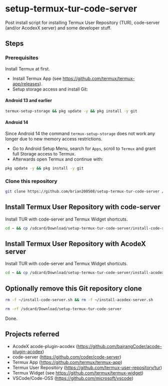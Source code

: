 # setup-termux-tur-code-server
Post install script for installing Termux User Repository (TUR), code-server (and/or AcodexX server) and some developer stuff.

## Steps
### Prerequisites
Install Termux at first.
- Install Termux App (see https://github.com/termux/termux-app/releases).
- Setup storage access and install Git:

#### Android 13 and earlier
```bash
termux-setup-storage && pkg update -y && pkg install -y git
```

#### Android 14
Since Android 14 the command ```termux-setup-storage``` does not work any longer due to new memory access restrictions.
- Go to Android Setup Menu, search for ```Apps```, scroll to ```Termux``` and grant full Storage access to Termux.
- Afterwards open Termux and continue with:
```bash
pkg update -y && pkg install -y git
```

### Clone this repository
```bash
git clone https://github.com/brian200508/setup-termux-tur-code-server /sdcard/Download/setup-termux-tur-code-server
```

## Install Termux User Repository with code-server
Install TUR with code-server and Termux Widget shortcuts.

```bash
cd ~ && cp /sdcard/Download/setup-termux-tur-code-server/install-code-server.sh . &&  chmod +x ~/install-code-server.sh && ./install-code-server.sh
```
## Install Termux User Repository with AcodeX server
Install TUR with code-server and Termux Widget shortcuts.

```bash
cd ~ && cp /sdcard/Download/setup-termux-tur-code-server/install-acodex-server.sh . &&  chmod +x ~/install-acodex-server.sh && ./install-acodex-server.sh
```



## Optionally remove this Git repository clone

```bash
rm -f ~/install-code-server.sh && rm -f ~/install-acodex-server.sh
```

```bash
rm -rf /sdcard/Download/setup-termux-tur-code-server
```

Done.

## Projects referred
 - AcodeX acode-plugin-acodex (https://github.com/bajrangCoder/acode-plugin-acodex)
 - code-server (https://github.com/coder/code-server)
 - Termux App (https://github.com/termux/termux-app)
 - Termux User Repository (https://github.com/termux-user-repository/tur)
 - Termux Widget (see https://github.com/termux/termux-widget)
 - VSCode/Code-OSS (https://github.com/microsoft/vscode)
